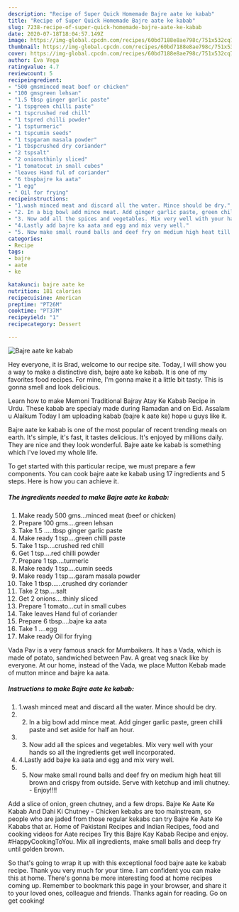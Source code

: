 ```yaml
---
description: "Recipe of Super Quick Homemade Bajre aate ke kabab"
title: "Recipe of Super Quick Homemade Bajre aate ke kabab"
slug: 7238-recipe-of-super-quick-homemade-bajre-aate-ke-kabab
date: 2020-07-18T18:04:57.149Z
image: https://img-global.cpcdn.com/recipes/60bd7188e8ae798c/751x532cq70/bajre-aate-ke-kabab-recipe-main-photo.jpg
thumbnail: https://img-global.cpcdn.com/recipes/60bd7188e8ae798c/751x532cq70/bajre-aate-ke-kabab-recipe-main-photo.jpg
cover: https://img-global.cpcdn.com/recipes/60bd7188e8ae798c/751x532cq70/bajre-aate-ke-kabab-recipe-main-photo.jpg
author: Eva Vega
ratingvalue: 4.7
reviewcount: 5
recipeingredient:
- "500 gmsminced meat beef or chicken"
- "100 gmsgreen lehsan"
- "1.5 tbsp ginger garlic paste"
- "1 tspgreen chilli paste"
- "1 tspcrushed red chill"
- "1 tspred chilli powder"
- "1 tspturmeric"
- "1 tspcumin seeds"
- "1 tspgaram masala powder"
- "1 tbspcrushed dry coriander"
- "2 tspsalt"
- "2 onionsthinly sliced"
- "1 tomatocut in small cubes"
- "leaves Hand ful of coriander"
- "6 tbspbajre ka aata"
- "1 egg"
- " Oil for frying"
recipeinstructions:
- "1.wash minced meat and discard all the water. Mince should be dry."
- "2. In a big bowl add mince meat. Add ginger garlic paste, green chilli paste and set aside for half an hour."
- "3. Now add all the spices and vegetables. Mix very well with your hands so all the ingredients get well incorporated."
- "4.Lastly add bajre ka aata and egg and mix very well."
- "5. Now make small round balls and deef fry on medium high heat till brown and crispy from outside. Serve with ketchup and imli chutney. Enjoy!!!!"
categories:
- Recipe
tags:
- bajre
- aate
- ke

katakunci: bajre aate ke 
nutrition: 181 calories
recipecuisine: American
preptime: "PT26M"
cooktime: "PT37M"
recipeyield: "1"
recipecategory: Dessert

---
```



![Bajre aate ke kabab](https://img-global.cpcdn.com/recipes/60bd7188e8ae798c/751x532cq70/bajre-aate-ke-kabab-recipe-main-photo.jpg)

Hey everyone, it is Brad, welcome to our recipe site. Today, I will show you a way to make a distinctive dish, bajre aate ke kabab. It is one of my favorites food recipes. For mine, I'm gonna make it a little bit tasty. This is gonna smell and look delicious.

Learn how to make Memoni Traditional Bajray Atay Ke Kabab Recipe in Urdu. These kabab are specialy made during Ramadan and on Eid. Assalam u Alaikum Today I am uploading kabab (bajre k aate ke) hope u guys like it.

Bajre aate ke kabab is one of the most popular of recent trending meals on earth. It's simple, it's fast, it tastes delicious. It's enjoyed by millions daily. They are nice and they look wonderful. Bajre aate ke kabab is something which I've loved my whole life.


To get started with this particular recipe, we must prepare a few components. You can cook bajre aate ke kabab using 17 ingredients and 5 steps. Here is how you can achieve it.

<!--inarticleads1-->

##### The ingredients needed to make Bajre aate ke kabab:

1. Make ready 500 gms...minced meat (beef or chicken)
1. Prepare 100 gms....green lehsan
1. Take 1.5 .....tbsp ginger garlic paste
1. Make ready 1 tsp....green chilli paste
1. Take 1 tsp....crushed red chill
1. Get 1 tsp....red chilli powder
1. Prepare 1 tsp....turmeric
1. Make ready 1 tsp....cumin seeds
1. Make ready 1 tsp....garam masala powder
1. Take 1 tbsp......crushed dry coriander
1. Take 2 tsp....salt
1. Get 2 onions....thinly sliced
1. Prepare 1 tomato...cut in small cubes
1. Take leaves Hand ful of coriander
1. Prepare 6 tbsp....bajre ka aata
1. Take 1 ....egg
1. Make ready  Oil for frying


Vada Pav is a very famous snack for Mumbaikers. It has a Vada, which is made of potato, sandwiched between Pav. A great veg snack like by everyone. At our home, instead of the Vada, we place Mutton Kebab made of mutton mince and bajre ka aata. 

<!--inarticleads2-->

##### Instructions to make Bajre aate ke kabab:

1. 1.wash minced meat and discard all the water. Mince should be dry.
1. 2. In a big bowl add mince meat. Add ginger garlic paste, green chilli paste and set aside for half an hour.
1. 3. Now add all the spices and vegetables. Mix very well with your hands so all the ingredients get well incorporated.
1. 4.Lastly add bajre ka aata and egg and mix very well.
1. 5. Now make small round balls and deef fry on medium high heat till brown and crispy from outside. Serve with ketchup and imli chutney. - Enjoy!!!!


Add a slice of onion, green chutney, and a few drops. Bajre Ke Aate Ke Kabab And Dahi Ki Chutney - Chicken kebabs are too mainstream, so people who are jaded from those regular kekabs can try Bajre Ke Aate Ke Kababs that ar. Home of Pakistani Recipes and Indian Recipes, food and cooking videos for Aate recipes Try this Bajre Kay Kabab Recipe and enjoy. #HappyCookingToYou. Mix all ingredients, make small balls and deep fry until golden brown. 

So that's going to wrap it up with this exceptional food bajre aate ke kabab recipe. Thank you very much for your time. I am confident you can make this at home. There's gonna be more interesting food at home recipes coming up. Remember to bookmark this page in your browser, and share it to your loved ones, colleague and friends. Thanks again for reading. Go on get cooking!
